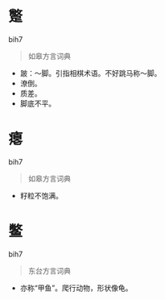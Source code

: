 # 蹩
bih7
> 如皋方言词典
- 跛：～脚。引指相棋术语。不好跳马称～脚。
- 潦倒。
- 质差。
- 脚底不平。

# 瘪
bih7
> 如皋方言词典
- 籽粒不饱满。

# 鳖
bih7
> 东台方言词典
- 亦称“甲鱼”。爬行动物，形状像龟。
